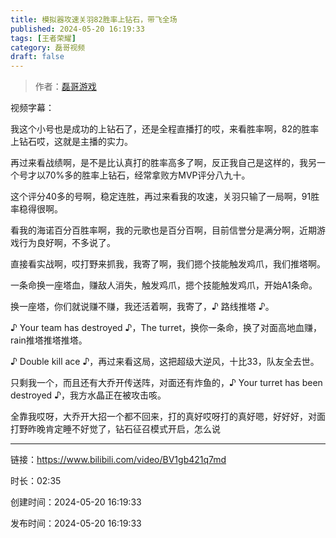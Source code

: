 ```yaml
---
title: 模拟器攻速关羽82胜率上钻石，带飞全场
published: 2024-05-20 16:19:33
tags: [王者荣耀]
category: 磊哥视频
draft: false
---
```



> 作者：[磊哥游戏](https://space.bilibili.com/268941858)

视频字幕：

我这个小号也是成功的上钻石了，还是全程直播打的哎，来看胜率啊，82的胜率上钻石哎，这就是主播的实力。

再过来看战绩啊，是不是比认真打的胜率高多了啊，反正我自己是这样的，我另一个号才以70%多的胜率上钻石，经常拿败方MVP评分八九十。

这个评分40多的号啊，稳定连胜，再过来看我的攻速，关羽只输了一局啊，91胜率稳得很啊。

看我的海诺百分百胜率啊，我的元歌也是百分百啊，目前信誉分是满分啊，近期游戏行为良好啊，不多说了。

直接看实战啊，哎打野来抓我，我寄了啊，我们摁个技能触发鸡爪，我们推塔啊。

一条命换一座塔血，赚敌人消失，触发鸡爪，摁个技能触发鸡爪，开始A1条命。

换一座塔，你们就说赚不赚，我还活着啊，我寄了，♪ 路线推塔 ♪。

♪ Your team has destroyed ♪，The turret，换你一条命，换了对面高地血赚，rain推塔推塔推塔。

♪ Double kill ace ♪，再过来看这局，这把超级大逆风，十比33，队友全去世。

只剩我一个，而且还有大乔开传送阵，对面还有炸鱼的，♪ Your turret has been destroyed ♪，我方水晶正在被攻击咳。

全靠我哎呀，大乔开大招一个都不回来，打的真好哎呀打的真好嗯，好好好，对面打野昨晚肯定睡不好觉了，钻石征召模式开启，怎么说

---

链接：https://www.bilibili.com/video/BV1gb421q7md

时长：02:35

创建时间：2024-05-20 16:19:33

发布时间：2024-05-20 16:19:33
